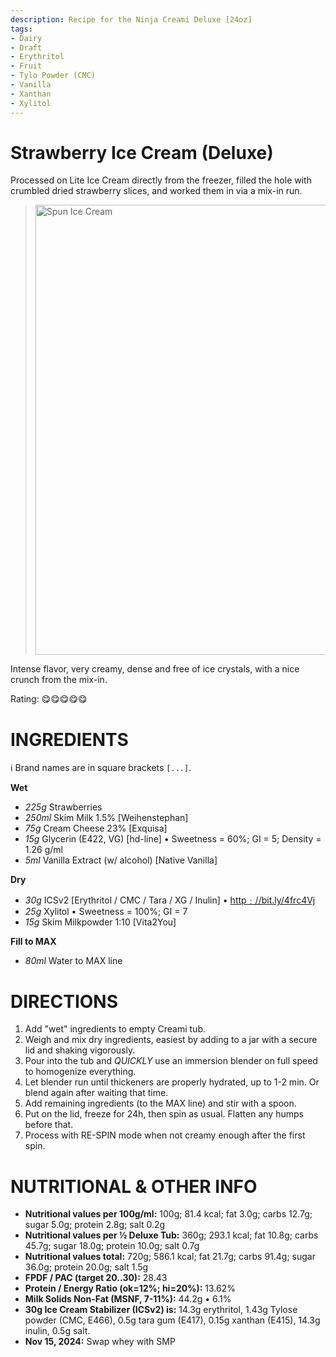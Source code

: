 ```yaml
---
description: Recipe for the Ninja Creami Deluxe [24oz]
tags:
- Dairy
- Draft
- Erythritol
- Fruit
- Tylo Powder (CMC)
- Vanilla
- Xanthan
- Xylitol
---
```

# Strawberry Ice Cream (Deluxe)

Processed on Lite Ice Cream directly from the freezer,
filled the hole with crumbled dried strawberry slices,
and worked them in via a mix-in run.

> <img width=720 alt="Spun Ice Cream" src="https://raw.githubusercontent.com/jhermann/ice-creamery/refs/heads/main/recipes/Strawberry%20Ice%20Cream%20(Deluxe)/Strawberry_2024-11-07_1.jpg" />

Intense flavor, very creamy, dense and free of ice crystals,
with a nice crunch from the mix-in.

Rating: 😋😋😋😋😋

# INGREDIENTS

ℹ️ Brand names are in square brackets `[...]`.

**Wet**

  - _225g_ Strawberries
  - _250ml_ Skim Milk 1.5% [Weihenstephan]
  - _75g_ Cream Cheese 23% [Exquisa]
  - _15g_ Glycerin (E422, VG) [hd-line] • Sweetness = 60%; GI = 5; Density = 1.26 g/ml
  - _5ml_ Vanilla Extract (w/ alcohol) [Native Vanilla]

**Dry**

  - _30g_ ICSv2 [Erythritol / CMC / Tara / XG / Inulin] • [http﹕//bit.ly/4frc4Vj](https://github.com/jhermann/ice-creamery/tree/main/recipes/Ice%20Cream%20Stabilizer%20%28ICS%29)
  - _25g_ Xylitol • Sweetness = 100%; GI = 7
  - _15g_ Skim Milkpowder 1:10 [Vita2You]

**Fill to MAX**

  - _80ml_ Water to MAX line

# DIRECTIONS

 1. Add "wet" ingredients to empty Creami tub.
 1. Weigh and mix dry ingredients, easiest by adding to a jar with a secure lid and shaking vigorously.
 1. Pour into the tub and *QUICKLY* use an immersion blender on full speed to homogenize everything.
 1. Let blender run until thickeners are properly hydrated, up to 1-2 min. Or blend again after waiting that time.
 1. Add remaining ingredients (to the MAX line) and stir with a spoon.
 1. Put on the lid, freeze for 24h, then spin as usual. Flatten any humps before that.
 1. Process with RE-SPIN mode when not creamy enough after the first spin.

# NUTRITIONAL & OTHER INFO
- **Nutritional values per 100g/ml:** 100g; 81.4 kcal; fat 3.0g; carbs 12.7g; sugar 5.0g; protein 2.8g; salt 0.2g
- **Nutritional values per ½ Deluxe Tub:** 360g; 293.1 kcal; fat 10.8g; carbs 45.7g; sugar 18.0g; protein 10.0g; salt 0.7g
- **Nutritional values total:** 720g; 586.1 kcal; fat 21.7g; carbs 91.4g; sugar 36.0g; protein 20.0g; salt 1.5g
- **FPDF / PAC (target 20..30):** 28.43
- **Protein / Energy Ratio (ok=12%; hi=20%):** 13.62%
- **Milk Solids Non-Fat (MSNF, 7-11%):** 44.2g • 6.1%
- **30g Ice Cream Stabilizer (ICSv2) is:** 14.3g erythritol, 1.43g Tylose powder (CMC, E466), 
0.5g tara gum (E417), 0.15g xanthan (E415),
14.3g inulin, 0.5g salt.
- **Nov 15, 2024:** Swap whey with SMP
